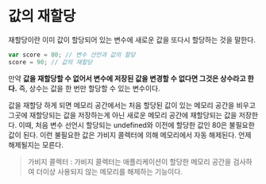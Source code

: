 # 값의 재할당

재할당이란 이미 값이 할당되어 있는 변수에 새로운 값을 또다시 할당하는 것을 말한다.

```jsx
var score = 80; // 변수 선언과 값의 할당
score = 90; // 값의 재할당
```

만약 **값을 재할당할 수 없어서 변수에 저장된 값을 변경할 수 없다면 그것은 상수라고 한다.** 즉, 상수는 값을 한 번만 할당할 수 있는 변수이다.

값을 재할당 하게 되면 메모리 공간에서는 처음 할당된 값이 있는 메모리 공간을 비우고 그곳에 재할당되는 값을 저장하는게 아닌 새로운 메모리 공간에 재할당되는 값을 저장한다. 이때, 처음 변수 선언시 할당되는 undefined와 이전에 할당한 값인 80은 불필요한 값이 된다. 이런 불필요한 값은 가비지 콜렉터에 의해 메모리에서 자동 해제된다. 언제 해제될지는 모른다.

> 가비지 콜렉터 : 가비지 콜렉터는 애플리케이션이 할당한 메모리 공간을 검사하여 더이상 사용되지 않는 메모리를 해제하는 기능이다.
